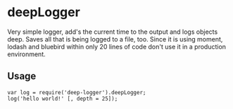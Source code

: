 # deepLogger

Very simple logger, add's the current time to the output and logs objects deep. Saves all that is being logged to a file, too. Since it is using moment, lodash and bluebird within only 20 lines of code don't use it in a production environment.


## Usage

    var log = require('deep-logger').deepLogger;
    log('hello world!' [, depth = 25]);

